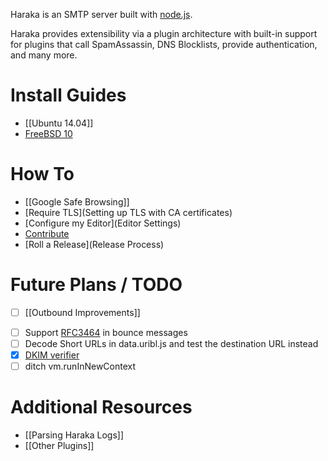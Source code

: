Haraka is an SMTP server built with [node.js](http://nodejs.org/).

Haraka provides extensibility via a plugin architecture with built-in support for plugins that call SpamAssassin, DNS Blocklists, provide authentication, and many more.

# Install Guides

* [[Ubuntu 14.04]]
* [FreeBSD 10](http://www.tnpi.net/wiki/MT6_SMTP)

# How To
* [[Google Safe Browsing]]
* [Require TLS](Setting up TLS with CA certificates)
* [Configure my Editor](Editor Settings)
* [Contribute](Contributing)
* [Roll a Release](Release Process)

# Future Plans / TODO
* [ ] [[Outbound Improvements]]
- [ ] Support [RFC3464](http://tools.ietf.org/html/rfc3464) in bounce messages
- [ ] Decode Short URLs in data.uribl.js and test the destination URL instead
- [x] [DKIM verifier](https://github.com/baudehlo/Haraka/blob/master/plugins/dkim_verify.js)
- [ ] ditch vm.runInNewContext

# Additional Resources
* [[Parsing Haraka Logs]]
* [[Other Plugins]]